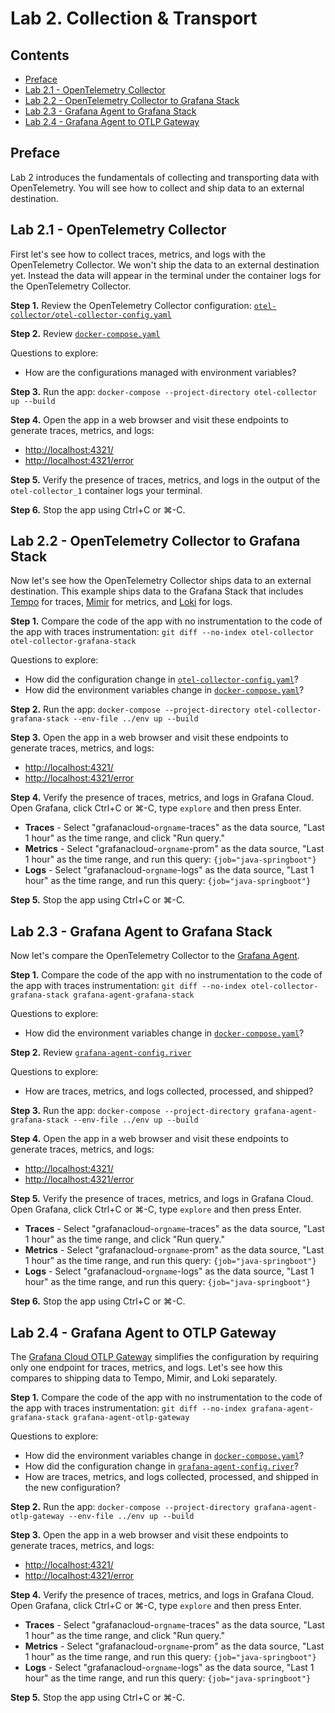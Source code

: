 # Lab 2. Collection & Transport

## Contents

* [Preface](#preface)
* [Lab 2.1 - OpenTelemetry Collector](#lab-2.1-opentelemetry-collector)
* [Lab 2.2 - OpenTelemetry Collector to Grafana Stack](#lab-2.2-grafana-agent-to-grafana-stack)
* [Lab 2.3 - Grafana Agent to Grafana Stack](#lab-2.3-grafana-agent-to-grafana-stack)
* [Lab 2.4 - Grafana Agent to OTLP Gateway](#lab-2.4-grafana-agent-to-otlp-gateway)

<a name="preface"></a>
## Preface

Lab 2 introduces the fundamentals of collecting and transporting data with OpenTelemetry. You will see how to collect and ship data to an external destination.


<a name="lab-2.1-opentelemetry-collector"></a>
## Lab 2.1 - OpenTelemetry Collector

First let's see how to collect traces, metrics, and logs with the OpenTelemetry Collector. We won't ship the data to an external destination yet. Instead the data will appear in the terminal under the container logs for the OpenTelemetry Collector.

**Step 1.** Review the OpenTelemetry Collector configuration: [`otel-collector/otel-collector-config.yaml`](otel-collector/otel-collector-config.yaml)

**Step 2.** Review [`docker-compose.yaml`](otel-collector/docker-compose.yaml)

Questions to explore:

* How are the configurations managed with environment variables?

**Step 3.** Run the app: `docker-compose --project-directory otel-collector up --build`

**Step 4.** Open the app in a web browser and visit these endpoints to generate traces, metrics, and logs:

* [http://localhost:4321/](http://localhost:4321/)
* [http://localhost:4321/error](http://localhost:4321/error)

**Step 5.** Verify the presence of traces, metrics, and logs in the output of the `otel-collector_1` container logs your terminal.

**Step 6.** Stop the app using Ctrl+C or ⌘-C.


<a name="lab-2.2-opentelemetry-collector-to-grafana-stack"></a>
## Lab 2.2 - OpenTelemetry Collector to Grafana Stack

Now let's see how the OpenTelemetry Collector ships data to an external destination. This example ships data to the Grafana Stack that includes [Tempo](https://grafana.com/oss/tempo) for traces, [Mimir](https://grafana.com/oss/mimir) for metrics, and [Loki](https://grafana.com/oss/loki) for logs.

**Step 1.** Compare the code of the app with no instrumentation to the code of the app with traces instrumentation: `git diff --no-index otel-collector otel-collector-grafana-stack`

Questions to explore:

* How did the configuration change in [`otel-collector-config.yaml`](otel-collector-grafana-stack/otel-collector-config.yaml)?
* How did the environment variables change in [`docker-compose.yaml`](otel-collector-grafana-stack/docker-compose.yaml)?

**Step 2.** Run the app: `docker-compose --project-directory otel-collector-grafana-stack --env-file ../env up --build`

**Step 3.** Open the app in a web browser and visit these endpoints to generate traces, metrics, and logs:

* [http://localhost:4321/](http://localhost:4321/)
* [http://localhost:4321/error](http://localhost:4321/error)

**Step 4.** Verify the presence of traces, metrics, and logs in Grafana Cloud. Open Grafana, click Ctrl+C or ⌘-C, type `explore` and then press Enter.

* **Traces** - Select "grafanacloud-`orgname`-traces" as the data source, "Last 1 hour" as the time range, and click "Run query."
* **Metrics** - Select "grafanacloud-`orgname`-prom" as the data source, "Last 1 hour" as the time range, and run this query: `{job="java-springboot"}`
* **Logs** -  Select "grafanacloud-`orgname`-logs" as the data source, "Last 1 hour" as the time range, and run this query: `{job="java-springboot"}`

**Step 5.** Stop the app using Ctrl+C or ⌘-C.


<a name="lab-2.3-grafana-agent-to-grafana-stack"></a>
## Lab 2.3 - Grafana Agent to Grafana Stack

Now let's compare the OpenTelemetry Collector to the [Grafana Agent](https://grafana.com/docs/agent/latest/).

**Step 1.** Compare the code of the app with no instrumentation to the code of the app with traces instrumentation: `git diff --no-index otel-collector-grafana-stack grafana-agent-grafana-stack`

Questions to explore:

* How did the environment variables change in [`docker-compose.yaml`](grafana-agent-grafana-stack/docker-compose.yaml)?

**Step 2.** Review [`grafana-agent-config.river`](grafana-agent-grafana-stack/grafana-agent-config.river)

Questions to explore:

* How are traces, metrics, and logs collected, processed, and shipped?

**Step 3.** Run the app: `docker-compose --project-directory grafana-agent-grafana-stack --env-file ../env up --build`

**Step 4.** Open the app in a web browser and visit these endpoints to generate traces, metrics, and logs:

* [http://localhost:4321/](http://localhost:4321/)
* [http://localhost:4321/error](http://localhost:4321/error)

**Step 5.** Verify the presence of traces, metrics, and logs in Grafana Cloud. Open Grafana, click Ctrl+C or ⌘-C, type `explore` and then press Enter.

* **Traces** - Select "grafanacloud-`orgname`-traces" as the data source, "Last 1 hour" as the time range, and click "Run query."
* **Metrics** - Select "grafanacloud-`orgname`-prom" as the data source, "Last 1 hour" as the time range, and run this query: `{job="java-springboot"}`
* **Logs** -  Select "grafanacloud-`orgname`-logs" as the data source, "Last 1 hour" as the time range, and run this query: `{job="java-springboot"}`

**Step 6.** Stop the app using Ctrl+C or ⌘-C.


<a name="lab-2.4-grafana-agent-to-otlp-gateway"></a>
## Lab 2.4 - Grafana Agent to OTLP Gateway

The [Grafana Cloud OTLP Gateway](https://grafana.com/docs/grafana-cloud/data-configuration/otlp/send-data-otlp/) simplifies the configuration by requiring only one endpoint for traces, metrics, and logs. Let's see how this compares to shipping data to Tempo, Mimir, and Loki separately.

**Step 1.** Compare the code of the app with no instrumentation to the code of the app with traces instrumentation: `git diff --no-index grafana-agent-grafana-stack grafana-agent-otlp-gateway`

Questions to explore:

* How did the environment variables change in [`docker-compose.yaml`](grafana-agent-otlp-gateway/docker-compose.yaml)?
* How did the configuration change in [`grafana-agent-config.river`](grafana-agent-otlp-gateway/grafana-agent-config.river)?
* How are traces, metrics, and logs collected, processed, and shipped in the new configuration?

**Step 2.** Run the app: `docker-compose --project-directory grafana-agent-otlp-gateway --env-file ../env up --build`

**Step 3.** Open the app in a web browser and visit these endpoints to generate traces, metrics, and logs:

* [http://localhost:4321/](http://localhost:4321/)
* [http://localhost:4321/error](http://localhost:4321/error)

**Step 4.** Verify the presence of traces, metrics, and logs in Grafana Cloud. Open Grafana, click Ctrl+C or ⌘-C, type `explore` and then press Enter.

* **Traces** - Select "grafanacloud-`orgname`-traces" as the data source, "Last 1 hour" as the time range, and click "Run query."
* **Metrics** - Select "grafanacloud-`orgname`-prom" as the data source, "Last 1 hour" as the time range, and run this query: `{job="java-springboot"}`
* **Logs** -  Select "grafanacloud-`orgname`-logs" as the data source, "Last 1 hour" as the time range, and run this query: `{job="java-springboot"}`

**Step 5.** Stop the app using Ctrl+C or ⌘-C.
